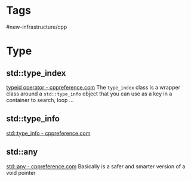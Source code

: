 

# Tags
 #new-infrastructure/cpp

# Type
## std::type_index
[typeid operator - cppreference.com](https://en.cppreference.com/w/cpp/language/typeid)
The `type_index` class is a wrapper class around a `std::type_info` object 
that you can use as a key in a container to search, loop ...
## std::type_info
[std::type\_info - cppreference.com](https://en.cppreference.com/w/cpp/types/type_info)
## std::any
[std::any - cppreference.com](https://en.cppreference.com/w/cpp/utility/any)
Basically is a safer and smarter version of a void pointer